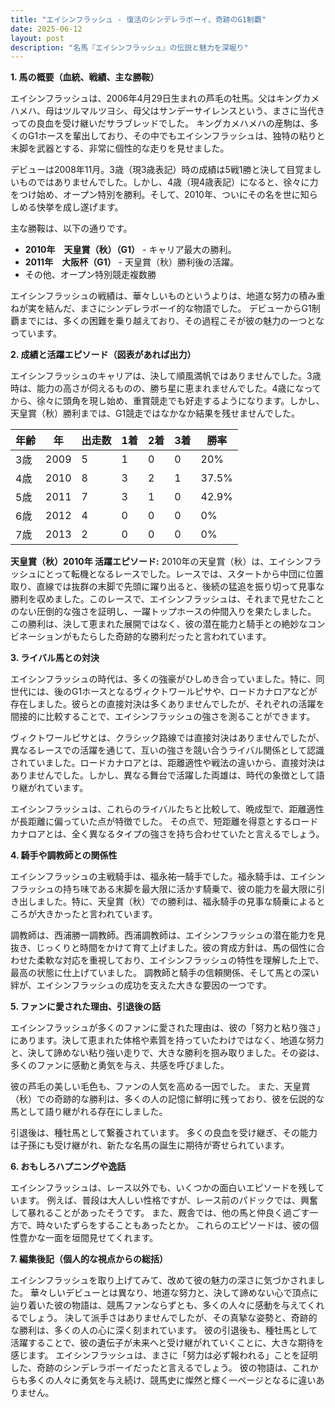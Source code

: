 ```yaml
---
title: "エイシンフラッシュ - 復活のシンデレラボーイ、奇跡のG1制覇"
date: 2025-06-12
layout: post
description: "名馬『エイシンフラッシュ』の伝説と魅力を深堀り"
---
```


**1. 馬の概要（血統、戦績、主な勝鞍）**

エイシンフラッシュは、2006年4月29日生まれの芦毛の牡馬。父はキングカメハメハ、母はツルマルツヨシ、母父はサンデーサイレンスという、まさに当代きっての良血を受け継いだサラブレッドでした。  キングカメハメハの産駒は、多くのG1ホースを輩出しており、その中でもエイシンフラッシュは、独特の粘りと末脚を武器とする、非常に個性的な走りを見せました。

デビューは2008年11月。3歳（現3歳表記）時の成績は5戦1勝と決して目覚ましいものではありませんでした。しかし、4歳（現4歳表記）になると、徐々に力をつけ始め、オープン特別を勝利。そして、2010年、ついにその名を世に知らしめる快挙を成し遂げます。

主な勝鞍は、以下の通りです。

* **2010年　天皇賞（秋）（G1）**  -  キャリア最大の勝利。
* **2011年　大阪杯（G1）** - 天皇賞（秋）勝利後の活躍。
* その他、オープン特別競走複数勝

エイシンフラッシュの戦績は、華々しいものというよりは、地道な努力の積み重ねが実を結んだ、まさにシンデレラボーイ的な物語でした。  デビューからG1制覇までには、多くの困難を乗り越えており、その過程こそが彼の魅力の一つとなっています。


**2. 成績と活躍エピソード（図表があれば出力）**

エイシンフラッシュのキャリアは、決して順風満帆ではありませんでした。3歳時は、能力の高さが伺えるものの、勝ち星に恵まれませんでした。4歳になってから、徐々に頭角を現し始め、重賞競走でも好走するようになります。しかし、天皇賞（秋）勝利までは、G1競走ではなかなか結果を残せませんでした。

| 年齢 | 年 | 出走数 | 1着 | 2着 | 3着 | 勝率 |
|---|---|---|---|---|---|---|
| 3歳 | 2009 | 5 | 1 | 0 | 0 | 20% |
| 4歳 | 2010 | 8 | 3 | 2 | 1 | 37.5% |
| 5歳 | 2011 | 7 | 3 | 1 | 0 | 42.9% |
| 6歳 | 2012 | 4 | 0 | 0 | 0 | 0% |
| 7歳 | 2013 | 2 | 0 | 0 | 0 | 0% |

**天皇賞（秋）2010年 活躍エピソード:**  2010年の天皇賞（秋）は、エイシンフラッシュにとって転機となるレースでした。レースでは、スタートから中団に位置取り、直線では抜群の末脚で先頭に躍り出ると、後続の猛追を振り切って見事な勝利を収めました。このレースで、エイシンフラッシュは、それまで見せたことのない圧倒的な強さを証明し、一躍トップホースの仲間入りを果たしました。  この勝利は、決して恵まれた展開ではなく、彼の潜在能力と騎手との絶妙なコンビネーションがもたらした奇跡的な勝利だったと言われています。


**3. ライバル馬との対決**

エイシンフラッシュの時代は、多くの強豪がひしめき合っていました。特に、同世代には、後のG1ホースとなるヴィクトワールピサや、ロードカナロアなどが存在しました。彼らとの直接対決は多くありませんでしたが、それぞれの活躍を間接的に比較することで、エイシンフラッシュの強さを測ることができます。

ヴィクトワールピサとは、クラシック路線では直接対決はありませんでしたが、異なるレースでの活躍を通じて、互いの強さを競い合うライバル関係として認識されていました。ロードカナロアとは、距離適性や戦法の違いから、直接対決はありませんでした。しかし、異なる舞台で活躍した両雄は、時代の象徴として語り継がれています。

エイシンフラッシュは、これらのライバルたちと比較して、晩成型で、距離適性が長距離に偏っていた点が特徴でした。  その点で、短距離を得意とするロードカナロアとは、全く異なるタイプの強さを持ち合わせていたと言えるでしょう。


**4. 騎手や調教師との関係性**

エイシンフラッシュの主戦騎手は、福永祐一騎手でした。福永騎手は、エイシンフラッシュの持ち味である末脚を最大限に活かす騎乗で、彼の能力を最大限に引き出しました。特に、天皇賞（秋）での勝利は、福永騎手の見事な騎乗によるところが大きかったと言われています。

調教師は、西浦勝一調教師。西浦調教師は、エイシンフラッシュの潜在能力を見抜き、じっくりと時間をかけて育て上げました。彼の育成方針は、馬の個性に合わせた柔軟な対応を重視しており、エイシンフラッシュの特性を理解した上で、最高の状態に仕上げていました。  調教師と騎手の信頼関係、そして馬との深い絆が、エイシンフラッシュの成功を支えた大きな要因の一つです。


**5. ファンに愛された理由、引退後の話**

エイシンフラッシュが多くのファンに愛された理由は、彼の「努力と粘り強さ」にあります。決して恵まれた体格や素質を持っていたわけではなく、地道な努力と、決して諦めない粘り強い走りで、大きな勝利を掴み取りました。その姿は、多くのファンに感動と勇気を与え、共感を呼びました。

彼の芦毛の美しい毛色も、ファンの人気を高める一因でした。  また、天皇賞（秋）での奇跡的な勝利は、多くの人の記憶に鮮明に残っており、彼を伝説的な馬として語り継がれる存在にしました。

引退後は、種牡馬として繋養されています。  多くの良血を受け継ぎ、その能力は子孫にも受け継がれ、新たな名馬の誕生に期待が寄せられています。


**6. おもしろハプニングや逸話**

エイシンフラッシュは、レース以外でも、いくつかの面白いエピソードを残しています。  例えば、普段は大人しい性格ですが、レース前のパドックでは、興奮して暴れることがあったそうです。  また、厩舎では、他の馬と仲良く過ごす一方で、時々いたずらをすることもあったとか。  これらのエピソードは、彼の個性豊かな一面を垣間見せてくれます。


**7. 編集後記（個人的な視点からの総括）**

エイシンフラッシュを取り上げてみて、改めて彼の魅力の深さに気づかされました。  華々しいデビューとは異なり、地道な努力と、決して諦めない心で頂点に辿り着いた彼の物語は、競馬ファンならずとも、多くの人々に感動を与えてくれるでしょう。  決して派手さはありませんでしたが、その真摯な姿勢と、奇跡的な勝利は、多くの人の心に深く刻まれています。  彼の引退後も、種牡馬として活躍することで、彼の遺伝子が未来へと受け継がれていくことに、大きな期待を感じます。  エイシンフラッシュは、まさに「努力は必ず報われる」ことを証明した、奇跡のシンデレラボーイだったと言えるでしょう。  彼の物語は、これからも多くの人々に勇気を与え続け、競馬史に燦然と輝く一ページとなるに違いありません。
